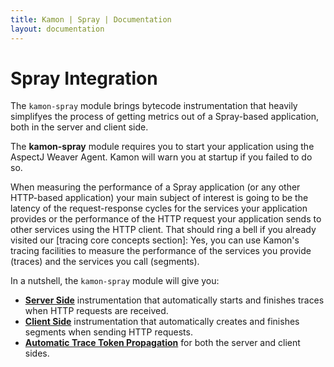 ```yaml
---
title: Kamon | Spray | Documentation
layout: documentation
---
```


Spray Integration
=================

The `kamon-spray` module brings bytecode instrumentation that heavily simplifyes the process of getting metrics out of
a Spray-based application, both in the server and client side.

<p class="alert alert-info">
The <b>kamon-spray</b> module requires you to start your application using the AspectJ Weaver Agent. Kamon will warn you
at startup if you failed to do so.
</p>

When measuring the performance of a Spray application (or any other HTTP-based application) your main subject of
interest is going to be the latency of the request-response cycles for the services your application provides or the
performance of the HTTP request your application sends to other services using the HTTP client. That should ring a bell
if you already visited our [tracing core concepts section]: Yes, you can use Kamon's tracing facilities to measure the
performance of the services you provide (traces) and the services you call (segments).

In a nutshell, the `kamon-spray` module will give you:

* **[Server Side]** instrumentation that automatically starts and finishes traces when HTTP requests are received.
* **[Client Side]** instrumentation that automatically creates and finishes segments when sending HTTP requests.
* **[Automatic Trace Token Propagation]** for both the server and client sides.


[Server Side]: /integrations/spray/server-side/
[Client Side]: /integrations/spray/client-side/
[Automatic Trace Token Propagation]: /integrations/spray/automatic-trace-token-propagation/
